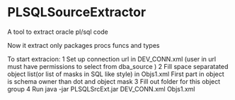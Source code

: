 # PLSQLSourceExtractor
A tool to extract oracle pl/sql code

Now it extract only packages procs funcs and types

To start extracion:
  1 Set up connection url in DEV_CONN.xml (user in url must have permissions to select from dba_source )
  2 Fill space separatated object list(or list of masks in SQL like style) in Objs1.xml 
      First part in object is schema owner than dot and object mask
  3 Fill out folder for this object group
  4 Run java -jar PLSQLSrcExt.jar DEV_CONN.xml Objs1.xml
